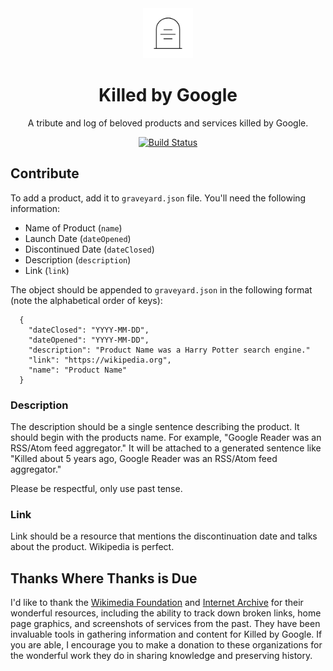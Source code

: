 <div align="center">
  <img src="assets/tombstone.png" alt="tombstone" style="height: 80px; width: 80px; padding: 0 20px;">
  <h1 style="border: none">Killed by Google</h1>
  <p>A tribute and log of beloved products and services killed by Google.</p>
</div>

<div align="center">

[![Build Status](https://travis-ci.org/codyogden/killedbygoogle.svg?branch=master)](https://travis-ci.org/codyogden/killedbygoogle)

</div>

## Contribute

To add a product, add it to `graveyard.json` file. You'll need the following information:

- Name of Product (`name`)
- Launch Date (`dateOpened`)
- Discontinued Date (`dateClosed`)
- Description (`description`)
- Link (`link`)

The object should be appended to `graveyard.json` in the following format (note the alphabetical order of keys):

```
  {
    "dateClosed": "YYYY-MM-DD",
    "dateOpened": "YYYY-MM-DD",
    "description": "Product Name was a Harry Potter search engine."
    "link": "https://wikipedia.org",
    "name": "Product Name"
  }
```

### Description
The description should be a single sentence describing the product. It should begin with the products name. For example, "Google Reader was an RSS/Atom feed aggregator." It will be attached to a generated sentence like "Killed about 5 years ago, Google Reader was an RSS/Atom feed aggregator."

Please be respectful, only use past tense.

### Link
Link should be a resource that mentions the discontinuation date and talks about the product. Wikipedia is perfect.

## Thanks Where Thanks is Due
I'd like to thank the [Wikimedia Foundation](https://wikimediafoundation.org) and [Internet Archive](https://archive.org/) for their wonderful resources, including the ability to track down broken links, home page graphics, and screenshots of services from the past. They have been invaluable tools in gathering information and content for Killed by Google. If you are able, I encourage you to make a donation to these organizations for the wonderful work they do in sharing knowledge and preserving history.

